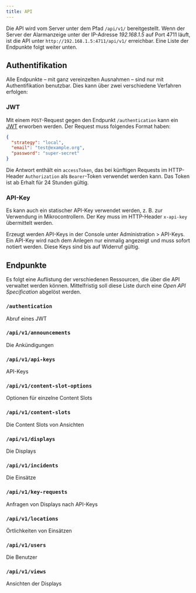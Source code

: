 ```yaml
---
title: API
---
```


Die API wird vom Server unter dem Pfad `/api/v1/` bereitgestellt.
Wenn der Server der Alarmanzeige unter der IP-Adresse _192.168.1.5_ auf Port 4711 läuft, ist die API unter `http://192.168.1.5:4711/api/v1/` erreichbar.
Eine Liste der Endpunkte folgt weiter unten.

## Authentifikation
Alle Endpunkte – mit ganz vereinzelten Ausnahmen – sind nur mit Authentifikation benutzbar.
Dies kann über zwei verschiedene Verfahren erfolgen:

### JWT
Mit einem `POST`-Request gegen den Endpunkt `/authentication` kann ein [JWT](https://jwt.io/) erworben werden.
Der Request muss folgendes Format haben:
```json
{
  "strategy": "local",
  "email": "test@example.org",
  "password": "super-secret"
}
```
Die Antwort enthält ein `accessToken`, das bei künftigen Requests im HTTP-Header `Authorization` als `Bearer`-Token verwendet werden kann.
Das Token ist ab Erhalt für 24 Stunden gültig.

### API-Key
Es kann auch ein statischer API-Key verwendet werden, z. B. zur Verwendung in Mikrocontrollern.
Der Key muss im HTTP-Header `x-api-key` übermittelt werden.

Erzeugt werden API-Keys in der Console unter Administration > API-Keys.
Ein API-Key wird nach dem Anlegen nur einmalig angezeigt und muss sofort notiert werden.
Diese Keys sind bis auf Widerruf gültig.

## Endpunkte
Es folgt eine Auflistung der verschiedenen Ressourcen, die über die API verwaltet werden können.
Mittelfristig soll diese Liste durch eine _Open API Specification_ abgelöst werden.

### `/authentication`
Abruf eines JWT

### `/api/v1/announcements`
Die Ankündigungen

### `/api/v1/api-keys`
API-Keys

### `/api/v1/content-slot-options`
Optionen für einzelne Content Slots

### `/api/v1/content-slots`
Die Content Slots von Ansichten

### `/api/v1/displays`
Die Displays

### `/api/v1/incidents`
Die Einsätze

### `/api/v1/key-requests`
Anfragen von Displays nach API-Keys

### `/api/v1/locations`
Örtlichkeiten von Einsätzen

### `/api/v1/users`
Die Benutzer

### `/api/v1/views`
Ansichten der Displays
